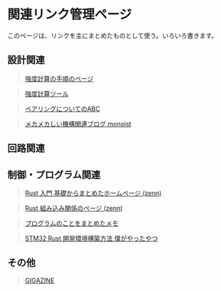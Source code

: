 # 関連リンク管理ページ
このページは、リンクを主にまとめたものとして使う。いろいろ書きます。
## 設計関連
>[強度計算の手順のページ](https://kawahara-zakki.com/allowable-stress/#i-9)

>[強度計算ツール](https://seihin-sekkei.com/calculation-tool/)

>[ベアリングについてのABC](https://www.nsk.com/jp-ja/tools-resources/abc-bearings/)

>[メカメカしい機構関連ブログ monoist](https://monoist.itmedia.co.jp/mn/series/207/spv/)

## 回路関連
>
## 制御・プログラム関連
>[Rust 入門 基礎からまとめたホームページ (zenn)](https://zenn.dev/mebiusbox/books/22d4c1ed9b0003/viewer/6d5875)

>[Rust 組み込み関係のページ (zenn)](https://zenn.dev/oyatomo/articles/56c468e3dae152)

>[プログラムのことをまとめたメモ](programs-memo.md)

>[STM32 Rust 開発環境構築方法 僕がやったやつ](https://zeptoelecdesign.com/rust-embedded2/)

## その他
>[GIGAZINE](https://gigazine.net/)
